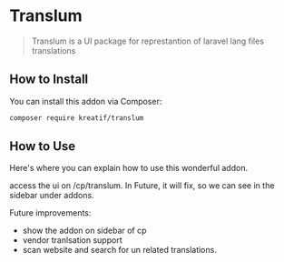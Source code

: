 # Translum

> Translum is a UI package for represtantion of laravel lang files translations

## How to Install

You can install this addon via Composer:

``` bash
composer require kreatif/translum
```

## How to Use

Here's where you can explain how to use this wonderful addon.

access the ui on /cp/translum. In Future, it will fix, so we can see in the sidebar under addons.

Future improvements:
- show the addon on sidebar of cp
- vendor tranlsation support
- scan website and search for un related translations.
